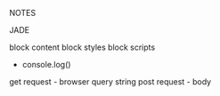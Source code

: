 NOTES

JADE

block content
block styles
block scripts

- console.log()

get request - browser query string
post request - body
